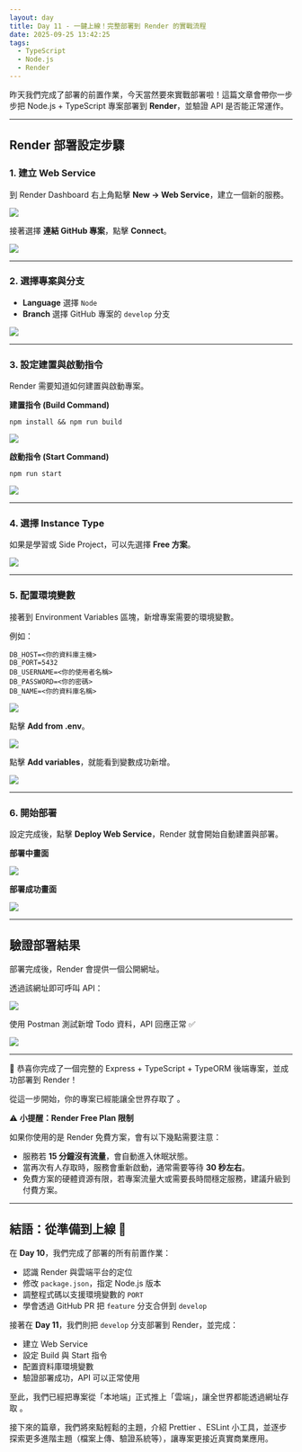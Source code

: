 ```yaml
---
layout: day
title: Day 11 - 一鍵上線！完整部署到 Render 的實戰流程
date: 2025-09-25 13:42:25
tags:
  - TypeScript
  - Node.js
  - Render
---
```


昨天我們完成了部署的前置作業，今天當然要來實戰部署啦！這篇文章會帶你一步步把 Node.js + TypeScript 專案部署到 **Render**，並驗證 API 是否能正常運作。

<!-- more -->

---

## Render 部署設定步驟

### 1. 建立 Web Service

到 Render Dashboard 右上角點擊 **New → Web Service**，建立一個新的服務。

![](https://github.com/ArvinYang1925/iThome-2025/blob/main/images/Day11-Render/1-new-web-service.png?raw=true)

接著選擇 **連結 GitHub 專案**，點擊 **Connect**。

![](https://github.com/ArvinYang1925/iThome-2025/blob/main/images/Day11-Render/2-link-github-repo.png?raw=true)

---

### 2. 選擇專案與分支

- **Language** 選擇 `Node`
- **Branch** 選擇 GitHub 專案的 `develop` 分支

![](https://github.com/ArvinYang1925/iThome-2025/blob/main/images/Day11-Render/3-new-service-info.png?raw=true)

---

### 3. 設定建置與啟動指令

Render 需要知道如何建置與啟動專案。

**建置指令 (Build Command)**

```
npm install && npm run build
```

![](https://github.com/ArvinYang1925/iThome-2025/blob/main/images/Day11-Render/4-build-command.png?raw=true)

**啟動指令 (Start Command)**

```
npm run start
```

![](https://github.com/ArvinYang1925/iThome-2025/blob/main/images/Day11-Render/5-start-command.png?raw=true)

---

### 4. 選擇 Instance Type

如果是學習或 Side Project，可以先選擇 **Free 方案**。

![](https://github.com/ArvinYang1925/iThome-2025/blob/main/images/Day11-Render/6-instance-type.png?raw=true)

---

### 5. 配置環境變數

接著到 Environment Variables 區塊，新增專案需要的環境變數。

例如：

```
DB_HOST=<你的資料庫主機>
DB_PORT=5432
DB_USERNAME=<你的使用者名稱>
DB_PASSWORD=<你的密碼>
DB_NAME=<你的資料庫名稱>
```

![](https://github.com/ArvinYang1925/iThome-2025/blob/main/images/Day11-Render/7-env.png?raw=true)

點擊 **Add from .env**。

![](https://github.com/ArvinYang1925/iThome-2025/blob/main/images/Day11-Render/8-add-env.png?raw=true)

點擊 **Add variables**，就能看到變數成功新增。

![](https://github.com/ArvinYang1925/iThome-2025/blob/main/images/Day11-Render/9-env-result.png?raw=true)

---

### 6. 開始部署

設定完成後，點擊 **Deploy Web Service**，Render 就會開始自動建置與部署。

**部署中畫面**

![](https://github.com/ArvinYang1925/iThome-2025/blob/main/images/Day11-Render/10-deploying.png?raw=true)

**部署成功畫面**

![](https://github.com/ArvinYang1925/iThome-2025/blob/main/images/Day11-Render/11-deployed.png?raw=true)

---

## 驗證部署結果

部署完成後，Render 會提供一個公開網址。

透過該網址即可呼叫 API：

![](https://github.com/ArvinYang1925/iThome-2025/blob/main/images/Day11-Render/12-req-link.png?raw=true)

使用 Postman 測試新增 Todo 資料，API 回應正常 ✅

![](https://github.com/ArvinYang1925/iThome-2025/blob/main/images/Day11-Render/13-postman-test.png?raw=true)

---

🎉 恭喜你完成了一個完整的 Express + TypeScript + TypeORM 後端專案，並成功部署到 Render！

從這一步開始，你的專案已經能讓全世界存取了 。

⚠️ **小提醒：Render Free Plan 限制**

如果你使用的是 Render 免費方案，會有以下幾點需要注意：

- 服務若 **15 分鐘沒有流量**，會自動進入休眠狀態。
- 當再次有人存取時，服務會重新啟動，通常需要等待 **30 秒左右**。
- 免費方案的硬體資源有限，若專案流量大或需要長時間穩定服務，建議升級到付費方案。

---

## 結語：從準備到上線 🚀

在 **Day 10**，我們完成了部署的所有前置作業：

- 認識 Render 與雲端平台的定位
- 修改 `package.json`，指定 Node.js 版本
- 調整程式碼以支援環境變數的 `PORT`
- 學會透過 GitHub PR 把 `feature` 分支合併到 `develop`

接著在 **Day 11**，我們則把 `develop` 分支部署到 Render，並完成：

- 建立 Web Service
- 設定 Build 與 Start 指令
- 配置資料庫環境變數
- 驗證部署成功，API 可以正常使用

至此，我們已經把專案從「本地端」正式推上「雲端」，讓全世界都能透過網址存取 。

接下來的篇章，我們將來點輕鬆的主題，介紹 Prettier 、ESLint 小工具，並逐步探索更多進階主題（檔案上傳、驗證系統等），讓專案更接近真實商業應用。
